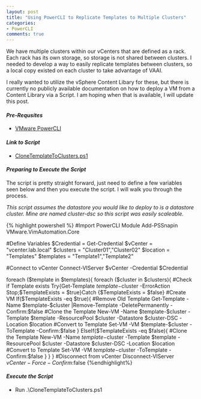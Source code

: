 ```yaml
---
layout: post
title: "Using PowerCLI to Replicate Templates to Multiple Clusters"
categories:
- PowerCLI
comments: true
---
```

We have multiple clusters within our vCenters that are defined as a rack. Each rack has its own storage, so storage is not shared between clusters. I needed to develop a way to easily replicate templates between clusters, so a local copy existed on each cluster to take advantage of VAAI.

I really wanted to utilize the vSphere Content Libary for these, but there is currently no publicly available documentation on how to deploy a VM from a Content Library via a Script. I am hoping when that is available, I will update this post.

#### ***Pre-Requsites***
- [VMware PowerCLI](https://www.vmware.com/support/developer/PowerCLI/)

#### ***Link to Script***
- [CloneTemplateToClusters.ps1](https://github.com/dstamen/PowerCLI/blob/master/CloneTemplateToClusters.ps1)

#### ***Preparing to Execute the Script***
The script is pretty straight forward, just need to define a few variables seen below and then you execute the script. I will walk you through the process.

*This script assumes the datastore you would like to deploy to is a datastore cluster. Mine are named cluster-dsc so this script was easily scaleable.*

{% highlight powershell %}
#Import PowerCLI Module
Add-PSSnapin VMware.VimAutomation.Core

#Define Variables
$Credential = Get-Credential
$vCenter = "vcenter.lab.local"
$clusters = "Cluster01","Cluster02"
$location = "Templates"
$templates = "Template1","Template2"

#Connect to vCenter
Connect-VIServer $vCenter -Credential $Credential

foreach ($template in $templates){
  foreach ($cluster in $clusters){
    #Check if Template exists
    Try{Get-Template $template-$cluster -ErrorAction Stop;$TemplateExists = $true}Catch {$TemplateExists = $false}
    #Create VM
    If($TemplateExists -eq $true){
        #Remove Old Template
        Get-Template -Name $template-$cluster |Remove-Template -DeletePermanently -Confirm:$false
        #Clone the Template
        New-VM -Name $template-$cluster -Template $template -ResourcePool $cluster -Datastore $cluster-DSC -Location $location
        #Convert to Template
        Set-VM -VM $template-$cluster -ToTemplate -Confirm:$false
    }
    ElseIf($TemplateExists -eq $false){
        #Clone the Template
        New-VM -Name $template-$cluster -Template $template -ResourcePool $cluster -Datastore $cluster-DSC -Location $location
        #Convert to Template
        Set-VM -VM $template-$cluster -ToTemplate -Confirm:$false
    }
  }
}
#Disconnect from vCenter
Disconnect-VIServer $vCenter -Force -Confirm:$false
{%endhighlight%}

#### ***Execute the Script***
- Run .\CloneTemplateToClusters.ps1

